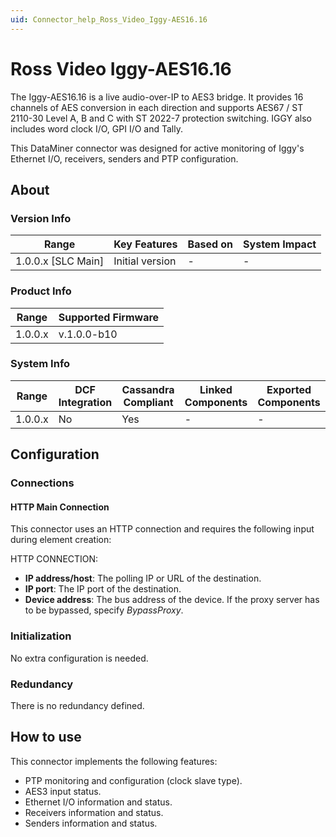 ```yaml
---
uid: Connector_help_Ross_Video_Iggy-AES16.16
---
```


# Ross Video Iggy-AES16.16

The Iggy-AES16.16 is a live audio-over-IP to AES3 bridge. It provides 16 channels of AES conversion in each direction and supports AES67 / ST 2110-30 Level A, B and C with ST 2022-7 protection switching. IGGY also includes word clock I/O, GPI I/O and Tally.

This DataMiner connector was designed for active monitoring of Iggy's Ethernet I/O, receivers, senders and PTP configuration.

## About

### Version Info

| Range                | Key Features     | Based on     | System Impact     |
|----------------------|------------------|--------------|-------------------|
| 1.0.0.x [SLC Main]   | Initial version  | -            | -                 |

### Product Info

| Range     | Supported Firmware     |
|-----------|------------------------|
| 1.0.0.x   | v.1.0.0-b10            |

### System Info

| Range     | DCF Integration     | Cassandra Compliant     | Linked Components     | Exported Components     |
|-----------|---------------------|-------------------------|-----------------------|-------------------------|
| 1.0.0.x   | No                  | Yes                     | -                     | -                       |

## Configuration

### Connections

#### HTTP Main Connection

This connector uses an HTTP connection and requires the following input during element creation:

HTTP CONNECTION:

- **IP address/host**: The polling IP or URL of the destination.
- **IP port**: The IP port of the destination.
- **Device address**: The bus address of the device. If the proxy server has to be bypassed, specify *BypassProxy*.

### Initialization

No extra configuration is needed.

### Redundancy

There is no redundancy defined.

## How to use

This connector implements the following features:

- PTP monitoring and configuration (clock slave type).
- AES3 input status.
- Ethernet I/O information and status.
- Receivers information and status.
- Senders information and status.
